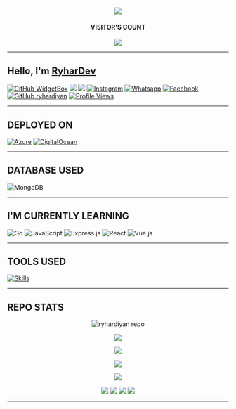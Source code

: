 <h1 align="center">
  <a href="https://git.io/typing-svg">
    <img src="https://readme-typing-svg.herokuapp.com?color=%2340A597&size=30&width=800&lines=Hello,+i'm+RyharDev;i'am+a+bot+developer">
  </a>
</h1>

<h4 align="center">VISITOR'S COUNT</h4>
<p align="center"><img src="https://profile-counter.glitch.me/{ryhardiyan}/count.svg"/></p>

------

## Hello, I'm [RyharDev](https://instagram.com/ryhardev)
[![GitHub WidgetBox](https://github-widgetbox.vercel.app/api/profile?username=ryhardiyan&data=followers,repositories,stars,commits&theme=nautilus)](https://github.com/ryhardiyan)
[<img src="https://img.shields.io/badge/Website-projectechnology.my.id-blue">](https://www.projectechnology.my.id)
[<img src="https://img.shields.io/badge/Email-support@ryhardev-purple">](mailto:ryhardev@gmail.com)
<a href="https://www.instagram.com/ryhardev" target="_blank"><img src="https://img.shields.io/badge/Instagram-%23E4405F.svg?&style=flat-square&logo=instagram&logoColor=white" alt="Instagram"></a>
<a href="https://wa.me/6282323780821" target="_blank"><img src="https://img.shields.io/badge/Whatsapp-%808080.svg?&style=flat-square&logo=Whatsapp&logoColor=white" alt="Whatsapp"></a>
<a href="https://www.facebook.com/profile.php?id=100082331747595&mibextid=ZbWKwL" target="_blank"><img src="https://img.shields.io/badge/Facebook-%231877F2.svg?&style=flat-square&logo=facebook&logoColor=white" alt="Facebook"></a>
[![GitHub ryhardiyan](https://img.shields.io/github/followers/ryhardiyan?label=follow&style=social)](https://github.com/ryhardiyan)
[![Profile Views](https://komarev.com/ghpvc/?username=ryhardiyan&label=Profile%20Views)](https://github.com/ryhardiyan)

------

## DEPLOYED ON
<p align="left">
  <a href="https://azure.microsoft.com/" target="_blank"><img src="https://img.shields.io/badge/Azure-%23007ACC.svg?&style=for-the-badge&logo=azure&logoColor=white" alt="Azure"></a>
  <a href="https://www.digitalocean.com/" target="_blank"><img src="https://img.shields.io/badge/DigitalOcean-%2325A0DF.svg?&style=for-the-badge&logo=digitalocean&logoColor=white" alt="DigitalOcean"></a>
</p>

------

## DATABASE USED
![MongoDB](https://img.shields.io/badge/MongoDB-47A248?style=for-the-badge&logo=mongodb&logoColor=white)

------

## I'M CURRENTLY LEARNING
<p align="left">
  <img src="https://img.shields.io/badge/Go-%2300ADD8.svg?style=for-the-badge&logo=go&logoColor=white" alt="Go">
  <img src="https://img.shields.io/badge/JavaScript-%23323330.svg?style=for-the-badge&logo=javascript&logoColor=%23F7DF1E" alt="JavaScript">
  <img src="https://img.shields.io/badge/Express.js-404D59?style=for-the-badge" alt="Express.js">
  <img src="https://img.shields.io/badge/React-20232A?style=for-the-badge&logo=react&logoColor=61DAFB" alt="React">
  <img src="https://img.shields.io/badge/Vue.js-35495E?style=for-the-badge&logo=vue.js&logoColor=4FC08D" alt="Vue.js">
</p>

------

## TOOLS USED
[![Skills](https://skillicons.dev/icons?i=js,ts,html,css,react,express,go,vue,mongo,nodejs,github,npm&theme=dark&perline=6)](https://github.com/tandpfun/skill-icons)

------

## REPO STATS
<p align="center">
  <img src="https://github-readme-stats.vercel.app/api/pin/?username=ryhardiyan&repo=ryhardiyan&theme=highcontrast" alt="ryhardiyan repo">
</p>

<p align="center">
  <a href="https://github.com/ryhardiyan"><img src="https://github-readme-stats.vercel.app/api?username=ryhardiyan&theme=tokyonight&show_icons=true" /></a>
</p>

<p align="center">
  <a href="https://github.com/ryhardiyan"><img src="https://github-readme-streak-stats.herokuapp.com?user=ryhardiyan&theme=tokyonight&hide_border=false&properties=background&border=%239611C5FF" /></a>
</p>
  
<p align="center">
  <a href="https://github.com/ryhardiyan"><img src="https://github-readme-stats.vercel.app/api/top-langs?username=ryhardiyan&theme=tokyonight&layout=compact" /></a>
</p>
  
<p align="center">
  <a href="https://github.com/ryhardiyan"><img src="https://github-profile-trophy.vercel.app/?username=ryhardiyan&theme=radical&margin-w=20&no-bg=true&no-frame=false" /></a>
</p>

<p align="center">
    <img src="https://img.shields.io/badge/OS-Linux-blue?&logo=Linux" />
    <img src="https://img.shields.io/badge/OS-Windows-blue?&logo=Windows" />
    <img src="https://img.shields.io/badge/Text%20Editor-Visual%20Studio%20Code-blue?&logo=visual%20studio%20code&logoColor=blue" />
  <a href="#"><img src="https://github-profile-summary-cards.vercel.app/api/cards/profile-details?username=ryhardiyan&theme=tokyonight" /></a>
</p>

------